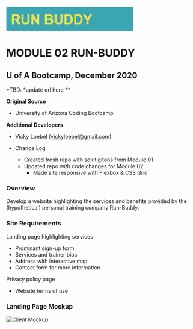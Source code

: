 ![Client Logo](./assets/images/mock-logo.png)
# MODULE 02 RUN-BUDDY
## U of A Bootcamp, December 2020

*TBD: *update url here **

**Original Source**
* University of Arizona Coding Bootcamp  

**Additional Developers**  
* Vicky Loebel (vickyloebel@gmail.com)

* Change Log 
  * Created fresh repo with solutigitons from Module 01
  * Updated repo with code changes for Module 02 
     * Made site responsive with Flexbox & CSS Grid

### Overview
Develop a website highlighting the services and benefits provided by the (hypothetical) personal training company Run-Buddy.   

### Site Requirements  
Landing page  highlighting services  
* Prominant sign-up form 
* Services and trainer bios 
* Address with interactive map
* Contact form for more information  

Privacy policy page  
* Website terms of use 

### Landing Page Mockup

![Client Mockup](./assets/images/050-mock-up-1.png)

    